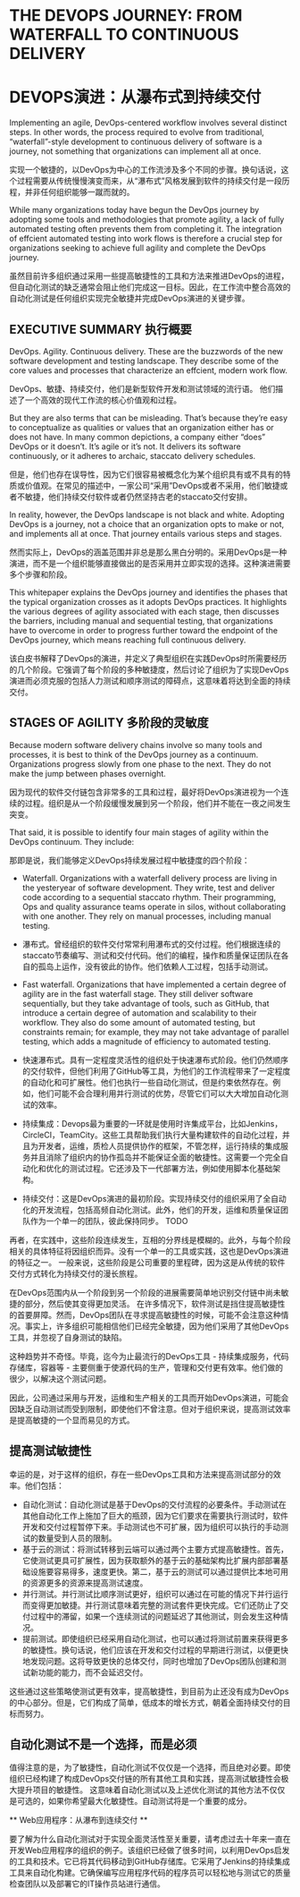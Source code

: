 # THE DEVOPS JOURNEY: FROM WATERFALL TO CONTINUOUS DELIVERY
# DEVOPS演进：从瀑布式到持续交付

Implementing an agile, DevOps-centered workflow involves several distinct steps. In other words, the process required to evolve from traditional, “waterfall”-style development to continuous delivery of software is a journey, not something that organizations can implement all at once. 

实现一个敏捷的，以DevOps为中心的工作流涉及多个不同的步骤。换句话说，这个过程需要从传统慢慢演变而来，从“瀑布式”风格发展到软件的持续交付是一段历程，并非任何组织能够一蹴而就的。

While many organizations today have begun the DevOps journey by adopting some tools and methodologies that promote agility, a lack of fully automated testing often prevents them from completing it. The integration of effcient automated testing into work flows is therefore a crucial step for organizations seeking to achieve full agility and complete the DevOps journey.

虽然目前许多组织通过采用一些提高敏捷性的工具和方法来推进DevOps的进程，但自动化测试的缺乏通常会阻止他们完成这一目标。因此，在工作流中整合高效的自动化测试是任何组织实现完全敏捷并完成DevOps演进的关键步骤。

## EXECUTIVE SUMMARY 执行概要
DevOps. Agility. Continuous delivery. These are the buzzwords of the new software development and testing landscape. They describe some of the core values and processes that characterize an effcient, modern work flow.

DevOps、敏捷、持续交付，他们是新型软件开发和测试领域的流行语。 他们描述了一个高效的现代工作流的核心价值观和过程。
But they are also terms that can be misleading. That’s because they’re easy to conceptualize as qualities or values that an organization either has or does not have. In many common depictions, a company either “does” DevOps or it doesn’t. It’s agile or it’s not. It delivers its software continuously, or it adheres to archaic, staccato delivery schedules.

但是，他们也存在误导性，因为它们很容易被概念化为某个组织具有或不具有的特质或价值观。在常见的描述中，一家公司“采用”DevOps或者不采用，他们敏捷或者不敏捷，他们持续交付软件或者仍然坚持古老的staccato交付安排。
In reality, however, the DevOps landscape is not black and white. Adopting DevOps is a journey, not a choice that an organization opts to make or not, and implements all at once. That journey entails various steps and stages.

然而实际上，DevOps的涵盖范围并非总是那么黑白分明的。采用DevOps是一种演进，而不是一个组织能够直接做出的是否采用并立即实现的选择。这种演进需要多个步骤和阶段。
This whitepaper explains the DevOps journey and identifies the phases that the typical organization crosses as it adopts DevOps practices. It highlights the various degrees of agility associated with each stage, then discusses the barriers, including manual and sequential testing, that organizations have to overcome in order to progress further toward the endpoint of the DevOps journey, which means reaching full continuous delivery.

该白皮书解释了DevOps的演进，并定义了典型组织在实践DevOps时所需要经历的几个阶段。它强调了每个阶段的多种敏捷度，然后讨论了组织为了实现DevOps演进而必须克服的包括人力测试和顺序测试的障碍点，这意味着将达到全面的持续交付。## STAGES OF AGILITY  多阶段的灵敏度

Because modern software delivery chains involve so many tools and processes, it is best to think of the DevOps journey as a continuum. Organizations progress slowly from one phase to the next. They do not make the jump between phases overnight.

因为现代的软件交付链包含非常多的工具和过程，最好将DevOps演进视为一个连续的过程。组织是从一个阶段缓慢发展到另一个阶段，他们并不能在一夜之间发生突变。
That said, it is possible to identify four main stages of agility within the DevOps continuum. They include:

那即是说，我们能够定义DevOps持续发展过程中敏捷度的四个阶段：
- Waterfall. Organizations with a waterfall delivery process are living in the yesteryear of software development. They write, test and deliver code according to a sequential staccato rhythm. Their programming, Ops and quality assurance teams operate in silos, without collaborating with one another. They rely on manual processes, including manual testing.

- 瀑布式。曾经组织的软件交付常常利用瀑布式的交付过程。他们根据连续的staccato节奏编写、测试和交付代码。他们的编程，操作和质量保证团队在各自的孤岛上运作，没有彼此的协作。他们依赖人工过程，包括手动测试。

- Fast waterfall. Organizations that have implemented a certain degree of agility are in the fast waterfall stage. They still deliver software sequentially, but they take advantage of tools, such as GitHub, that introduce a certain degree of automation and scalability to their workflow. They also do some amount of automated testing, but constraints remain; for example, they may not take advantage of parallel testing, which adds a magnitude of efficiency to automated testing.

- 快速瀑布式。具有一定程度灵活性的组织处于快速瀑布式阶段。他们仍然顺序的交付软件，但他们利用了GitHub等工具，为他们的工作流程带来了一定程度的自动化和可扩展性。他们也执行一些自动化测试，但是约束依然存在。例如，他们可能不会合理利用并行测试的优势，尽管它们可以大大增加自动化测试的效率。


- 持续集成：Devops最为重要的一环就是使用时许集成平台，比如Jenkins，CircleCI，TeamCity。这些工具帮助我们执行大量构建软件的自动化过程，并且为开发者，运维，质检人员提供协作的框架，不管怎样，运行持续的集成服务并且消除了组织内的协作孤岛并不能保证全面的敏捷性。这需要一个完全自动化和优化的测试过程。它还涉及下一代部署方法，例如使用脚本化基础架构。

- 持续交付：这是DevOps演进的最初阶段。实现持续交付的组织采用了全自动化的开发流程，包括高频自动化测试。此外，他们的开发，运维和质量保证团队作为一个单一的团队，彼此保持同步。
TODO


再者，在实践中，这些阶段连续发生，互相的分界线是模糊的。此外，与每个阶段相关的具体特征将因组织而异。没有一个单一的工具或实践，这也是DevOps演进的特征之一。
一般来说，这些阶段是公司重要的里程碑，因为这是从传统的软件交付方式转化为持续交付的漫长旅程。


在DevOps范围内从一个阶段到另一个阶段的进展需要简单地识别交付链中尚未敏捷的部分，然后使其变得更加灵活。
在许多情况下，软件测试是挡住提高敏捷性的首要屏障。然而，DevOps团队在寻求提高敏捷性的时候，可能不会注意这种情况。事实上，许多组织可能相信他们已经完全敏捷，因为他们采用了其他DevOps工具，并忽视了自身测试的缺陷。

这种趋势并不奇怪。毕竟，迄今为止最流行的DevOps工具 - 持续集成服务，代码存储库，容器等 - 主要侧重于使源代码的生产，管理和交付更有效率。他们做的很少，以解决这个测试问题。

因此，公司通过采用与开发，运维和生产相关的工具而开始DevOps演进，可能会因缺乏自动测试而受到限制，即使他们不曾注意。但对于组织来说，提高测试效率是提高敏捷的一个显而易见的方式。


## 提高测试敏捷性

幸运的是，对于这样的组织，存在一些DevOps工具和方法来提高测试部分的效率。他们包括：

- 自动化测试：自动化测试是基于DevOps的交付流程的必要条件。手动测试在其他自动化工作上施加了巨大的瓶颈，因为它们要求在需要执行测试时，软件开发和交付过程暂停下来。手动测试也不可扩展，因为组织可以执行的手动测试的数量受到人员的限制。
- 基于云的测试：将测试转移到云端可以通过两个主要方式提高敏捷性。首先，它使测试更具可扩展性，因为获取额外的基于云的基础架构比扩展内部部署基础设施要容易得多，速度更快。第二，基于云的测试可以通过提供比本地可用的资源更多的资源来提高测试速度。
- 并行测试。并行测试比顺序测试更好，组织可以通过在可能的情况下并行运行而变得更加敏捷。并行测试意味着完整的测试套件更快完成。它们还防止了交付过程中的滞留，如果一个连续测试的问题延迟了其他测试，则会发生这种情况。
- 提前测试。即使组织已经采用自动化测试，也可以通过将测试前置来获得更多的敏捷性。换句话说，他们应该在开发和交付过程的早期进行测试，以便更快地发现问题。这将导致更快的总体交付，同时也增加了DevOps团队创建和测试新功能的能力，而不会延迟交付。


这些通过这些策略使测试更有效率，提高敏捷性，到目前为止还没有成为DevOps的中心部分。但是，它们构成了简单，低成本的增长方式，朝着全面持续交付的目标而努力。

## 自动化测试不是一个选择，而是必须
值得注意的是，为了敏捷性，自动化测试不仅仅是一个选择，而且绝对必要。即使组织已经构建了构成DevOps交付链的所有其他工具和实践，提高测试敏捷性会极大提升项目的敏捷性。
这意味着自动化测试以及上述优化测试的其他方法不仅仅是可选的，如果你希望最大化敏捷性。自动测试将是一个重要的成分。

** Web应用程序：从瀑布到连续交付 **

要了解为什么自动化测试对于实现全面灵活性至关重要，请考虑过去十年来一直在开发Web应用程序的组织的例子。该组织已经做了很多时间，以利用DevOps启发的工具和技术。它已将其代码移动到GitHub存储库。它采用了Jenkins的持续集成工具来自动化构建。它确保编写应用程序代码的程序员可以轻松地与测试它的质量检查团队以及部署它的IT操作员站进行通信。

